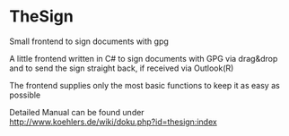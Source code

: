 # TheSign
Small frontend to sign documents with gpg

A little frontend written in C# to sign documents with GPG via drag&drop and to send the sign straight back, if received via Outlook(R)

The frontend supplies only the most basic functions to keep it as easy as possible

Detailed Manual can be found under http://www.koehlers.de/wiki/doku.php?id=thesign:index
